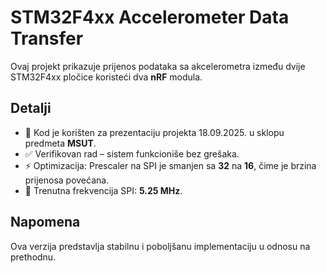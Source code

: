 # STM32F4xx Accelerometer Data Transfer

Ovaj projekt prikazuje prijenos podataka sa akcelerometra između dvije STM32F4xx pločice koristeći dva **nRF** modula.  

## Detalji

- 📅 Kod je korišten za prezentaciju projekta 18.09.2025. u sklopu predmeta **MSUT**.  
- ✅ Verifikovan rad – sistem funkcioniše bez grešaka.  
- ⚡ Optimizacija: Prescaler na SPI je smanjen sa **32** na **16**, čime je brzina prijenosa povećana.  
- 🔧 Trenutna frekvencija SPI: **5.25 MHz**.  

## Napomena
Ova verzija predstavlja stabilnu i poboljšanu implementaciju u odnosu na prethodnu.
